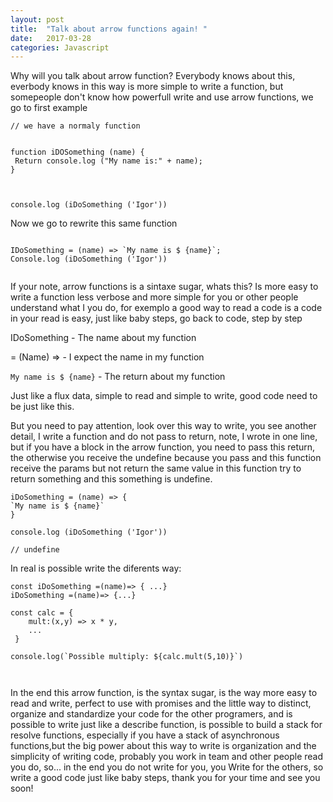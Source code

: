 ```yaml
---
layout: post
title:  "Talk about arrow functions again! "
date:   2017-03-28
categories: Javascript
---
```



Why will you talk about arrow function? Everybody knows about this, everbody knows in this way is more simple to write a function, but somepeople don't know how powerfull write and use arrow functions, we go to first example

```
// we have a normaly function


function iDOSomething (name) {
 Return console.log ("My name is:" + name);
}



console.log (iDoSomething ('Igor'))

```

Now we go to rewrite this same function


```

IDoSomething = (name) => `My name is $ {name}`;
Console.log (iDoSomething ('Igor'))


```

If your note, arrow functions is a sintaxe sugar, whats this? Is more easy to write a function less verbose and more simple for you or other people understand what I you do, for exemplo a good way to read a code
is a code in your read is easy, just like baby steps, go back to code, step by step




IDoSomething - The name about my function

= (Name) => - I expect the name in my function

`My name is $ {name}` - The return about my function


Just like a flux data, simple to read and simple to write, good code need to be just like this.


But you need to pay attention, look over this way to write, you see another detail, I write a function and do not pass to return, note, I wrote in one line, but if you have a block in the arrow function, you need to pass this return, the otherwise you receive the undefine because you pass and this function receive the params but not return the same value in this function try to return something and this something is undefine.



```
iDoSomething = (name) => {
`My name is $ {name}`
}
```

```
console.log (iDoSomething ('Igor'))

// undefine

```

In real is possible write the diferents way:


```
const iDoSomething =(name)=> { ...}
iDoSomething =(name)=> {...}

const calc = {
    mult:(x,y) => x * y,
    ...
 }

console.log(`Possible multiply: ${calc.mult(5,10)}`)



```



In the end this arrow function, is the syntax sugar, is the way more easy to read and write, perfect to use with promises and the little way to distinct, organize and standardize your code for the other programers, and is possible to write just like a describe function, is possible to build a stack for resolve functions, especially if you have a stack of asynchronous functions,but the big power about this way to write is organization and the simplicity of writing code, probably you work in team and other people read you do, so... in the end you do not write for you, you Write for the others, so write a good code just like baby steps, thank you for your time and see you soon! 
